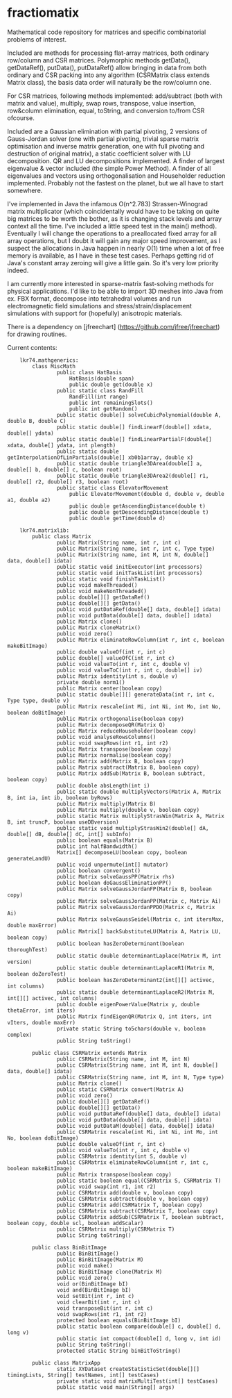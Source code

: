 # fractiomatix
Mathematical code repository for matrices and specific combinatorial problems of interest.

Included are methods for processing flat-array matrices, both ordinary row/column and CSR matrices.
Polymorphic methods getData(), getDataRef(), putData(), putDataRef() allow bringing in data from both ordinary and CSR packing into any algorithm (CSRMatrix class extends Matrix class), the basis data order will naturally be the row/column one.

For CSR matrices, following methods implemented: add/subtract (both with matrix and value), multiply, swap rows, transpose, value insertion, row&column elimination, equal, toString, and conversion to/from CSR ofcourse.

Included are a Gaussian elimination with partial pivoting, 2 versions of Gauss-Jordan solver (one with partial pivoting, trivial sparse matrix optimisation and inverse matrix generation, one with full pivoting and destruction of original matrix), a static coefficient solver with LU decomposition.
QR and LU decompositions implemented.
A finder of largest eigenvalue & vector included (the simple Power Method).
A finder of all eigenvalues and vectors using orthogonalisation and Householder reduction implemented. Probably not the fastest on the planet, but we all have to start somewhere.

I've implemented in Java the infamous O(n^2.783) Strassen-Winograd matrix multiplicator (which coincidentally would have to be taking on quite big matrices to be worth the bother, as it is changing stack levels and array context all the time. I've included a little speed test in the main() method). Eventually I will change the operations to a preallocated fixed array for all array operations, but I doubt it will gain any major speed improvement, as I suspect the allocations in Java happen in nearly O(1) time when a lot of free memory is available, as I have in these test cases. Perhaps getting rid of Java's constant array zeroing will give a little gain. So it's very low priority indeed.

I am currently more interested in sparse-matrix fast-solving methods for physical applications. I'd like to be able to import 3D meshes into Java from ex. FBX format, decompose into tetrahedral volumes and run electromagnetic field simulations and stress/strain/displacement simulations with support for (hopefully) anisotropic materials.

There is a dependency on [jfreechart] (https://github.com/jfree/jfreechart) for drawing routines.

Current contents:

		lkr74.mathgenerics:
  			class MiscMath
    				public class HatBasis
      					HatBasis(double span)
      					public double get(double x)
    				public static class RandFill
    					RandFill(int range)
      					public int remainingSlots()
      					public int getRandom()
    				public static double[] solveCubicPolynomial(double A, double B, double C)
    				public static double[] findLinearF(double[] xdata, double[] ydata)
    				public static double[] findLinearPartialF(double[] xdata, double[] ydata, int plength)
    				public static double getInterpolationOfLinPartials(double[] xb0b1array, double x)
    				public static double triangle3DArea(double[] a, double[] b, double[] c, boolean root)
  				 	public static double triangle3DArea2(double[] r1, double[] r2, double[] r3, boolean root)
    				public static class ElevatorMovement
      					public ElevatorMovement(double d, double v, double a1, double a2)
      					public double getAscendingDistance(double t)
      					public double getDescendingDistance(double t)
      					public double getTime(double d)
  
		lkr74.matrixlib:
  			public class Matrix
    				public Matrix(String name, int r, int c)
    				public Matrix(String name, int r, int c, Type type)
    				public Matrix(String name, int M, int N, double[] data, double[] idata)
    				public static void initExecutor(int processors)
    				public static void initTaskList(int processors)
    				public static void finishTaskList() 
    				public void makeThreaded()
    				public void makeNonThreaded()
    				public double[][] getDataRef()
    				public double[][] getData()
    				public void putDataRef(double[] data, double[] idata)
    				public void putData(double[] data, double[] idata)
    				public Matrix clone()
    				public Matrix cloneMatrix()
    				public void zero()
    				public Matrix eliminateRowColumn(int r, int c, boolean makeBitImage)
    				public double valueOf(int r, int c)
    				public double[] valueOfC(int r, int c)
    				public void valueTo(int r, int c, double v)
    				public void valueToC(int r, int c, double[] iv)
    				public Matrix identity(int s, double v)
    				private double norm1()
    				public Matrix center(boolean copy)
    				public static double[][] generateData(int r, int c, Type type, double v)
    				public Matrix rescale(int Mi, int Ni, int Mo, int No, boolean doBitImage)
    				public Matrix orthogonalise(boolean copy)
    				public Matrix decomposeQR(Matrix Q)
    				public Matrix reduceHouseholder(boolean copy)
    				public void analyseRowsColumns()
    				public void swapRows(int r1, int r2)
    				public Matrix transpose(boolean copy)
    				public Matrix normalise(boolean copy)
    				public Matrix add(Matrix B, boolean copy)
    				public Matrix subtract(Matrix B, boolean copy)
    				public Matrix addSub(Matrix B, boolean subtract, boolean copy)
    				public double absLength(int i)
    				public static double multiplyVectors(Matrix A, Matrix B, int ia, int ib, boolean byRows)
    				public Matrix multiply(Matrix B)
    				public Matrix multiply(double v, boolean copy)
    				public static Matrix multiplyStrasWin(Matrix A, Matrix B, int truncP, boolean useDBversion)
    				public static void multiplyStrasWin2(double[] dA, double[] dB, double[] dC, int[] subInfo)
    				public boolean equals(Matrix B)
    				public int halfBandwidth()
    				Matrix[] decomposeLU(boolean copy, boolean generateLandU)
    				public void unpermute(int[] mutator)
    				public boolean convergent()
    				public Matrix solveGaussPP(Matrix rhs)
    				public boolean doGaussEliminationPP()
    				public Matrix solveGaussJordanFP(Matrix B, boolean copy)
    				public Matrix solveGaussJordanPP(Matrix c, Matrix Ai)
    				public Matrix solveGaussJordanPPDO(Matrix c, Matrix Ai)
    				public Matrix solveGaussSeidel(Matrix c, int itersMax, double maxError)
    				public Matrix[] backSubstituteLU(Matrix A, Matrix LU, boolean copy)
    				public boolean hasZeroDeterminant(boolean thoroughTest)
    				public static double determinantLaplace(Matrix M, int version)
    				public static double determinantLaplaceR1(Matrix M, boolean doZeroTest)
    				public boolean hasZeroDeterminant2(int[][] activec, int columns)
    				public static double determinantLaplaceR2(Matrix M, int[][] activec, int columns)
    				public double eigenPowerValue(Matrix y, double thetaError, int iters)
    				public Matrix findEigenQR(Matrix Q, int iters, int vIters, double maxErr)
    				private static String to5chars(double v, boolean complex)
    				public String toString()

  			public class CSRMatrix extends Matrix
    				public CSRMatrix(String name, int M, int N)
    				public CSRMatrix(String name, int M, int N, double[] data, double[] idata)
    				public CSRMatrix(String name, int M, int N, Type type)
    				public Matrix clone()
    				public static CSRMatrix convert(Matrix A)
    				public void zero()
    				public double[][] getDataRef()
    				public double[][] getData()
    				public void putDataRef(double[] data, double[] idata)
    				public void putData(double[] data, double[] idata)
    				public void putDataM(double[] data, double[] idata)
    				public CSRMatrix rescale(int Mi, int Ni, int Mo, int No, boolean doBitImage)
    				public double valueOf(int r, int c)
    				public void valueTo(int r, int c, double v)
    				public CSRMatrix identity(int S, double v)
    				public CSRMatrix eliminateRowColumn(int r, int c, boolean makeBitImage)
    				public Matrix transpose(boolean copy)
    				public static boolean equal(CSRMatrix S, CSRMatrix T)
    				public void swap(int r1, int r2)
    				public CSRMatrix add(double v, boolean copy)
    				public CSRMatrix subtract(double v, boolean copy)
    				public CSRMatrix add(CSRMatrix T, boolean copy)
    				public CSRMatrix subtract(CSRMatrix T, boolean copy)
    				public CSRMatrix addSub(CSRMatrix T, boolean subtract, boolean copy, double scl, boolean addScalar)
    				public CSRMatrix multiply(CSRMatrix T)
    				public String toString()
    
  			public class BinBitImage
    				public BinBitImage()
    				public BinBitImage(Matrix M)
    				public void make()
    				public BinBitImage clone(Matrix M)
    				public void zero()
    				void or(BinBitImage bI)
    				void and(BinBitImage bI)
    				void setBit(int r, int c) 
    				void clearBit(int r, int c)
    				void transposeBit(int r, int c) 
    				void swapRows(int r1, int r2)
    				protected boolean equals(BinBitImage bI)
    				public static boolean compare(double[] c, double[] d, long v)
    				public static int compact(double[] d, long v, int id)
    				public String toString()
    				protected static String binBitToString()
    
  			public class MatrixApp
    				static XYDataset createStatisticSet(double[][] timingLists, String[] testNames, int[] testCases)
    				private static void matrixMultiTest(int[] testCases)
    				public static void main(String[] args)
